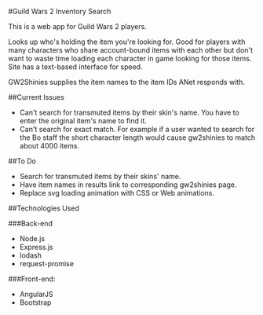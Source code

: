 #Guild Wars 2 Inventory Search

This is a web app for Guild Wars 2 players.

Looks up who's holding the item you're looking for.  Good for players with many characters who share account-bound items with each other but don't want to waste time loading each character in game looking for those items.  Site has a text-based interface for speed.

GW2Shinies supplies the item names to the item IDs ANet responds with.

##Current Issues

- Can't search for transmuted items by their skin's name. You have to enter the original item's name to find it.
- Can't search for exact match. For example if a user wanted to search for the Bo staff the short character length would cause gw2shinies to match about 4000 items.

##To Do

- Search for transmuted items by their skins' name.
- Have item names in results link to corresponding gw2shinies page.
- Replace svg loading animation with CSS or Web animations.

##Technologies Used

###Back-end

- Node.js
- Express.js
- lodash
- request-promise

###Front-end:

- AngularJS
- Bootstrap
